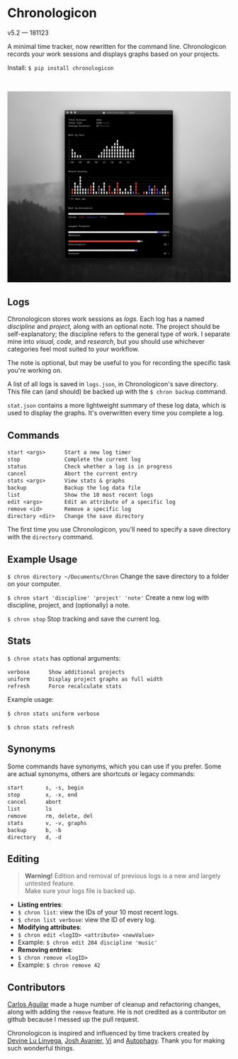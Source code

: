 # Chronologicon
v5.2 — 181123

A minimal time tracker, now rewritten for the command line. Chronologicon records your work sessions and displays graphs based on your projects.

Install:
`$ pip install chronologicon`

&nbsp;


![Example screenshot](screenshot.png)


## Logs
Chronologicon stores work sessions as *logs.* Each log has a named *discipline* and *project,* along with an optional note. The project should be self-explanatory; the discipline refers to the general type of work. I separate mine into *visual, code,* and *research*, but you should use whichever categories feel most suited to your workflow.

The note is optional, but may be useful to you for recording the specific task you're working on.

A list of all logs is saved in `logs.json`, in Chronologicon's save directory. This file can (and should) be backed up with the `$ chron backup` command.

`stat.json` contains a more lightweight summary of these log data, which is used to display the graphs. It's overwritten every time you complete a log.


## Commands

```
start <args>      Start a new log timer
stop              Complete the current log
status            Check whether a log is in progress
cancel            Abort the current entry
stats <args>      View stats & graphs
backup            Backup the log data file
list              Show the 10 most recent logs
edit <args>       Edit an attribute of a specific log
remove <id>       Remove a specific log
directory <dir>   Change the save directory
```

The first time you use Chronologicon, you'll need to specify a save directory with the `directory` command.


## Example Usage

`$ chron directory ~/Documents/Chron` Change the save directory to a folder on your computer.

`$ chron start 'discipline' 'project' 'note'`
Create a new log with discipline, project, and (optionally) a note.

`$ chron stop`
Stop tracking and save the current log.



## Stats

`$ chron stats` has optional arguments:

```
verbose      Show additional projects
uniform      Display project graphs as full width
refresh      Force recalculate stats
```

Example usage:

`$ chron stats uniform verbose`

`$ chron stats refresh`


## Synonyms

Some commands have synonyms, which you can use if you prefer. Some are actual synonyms, others are shortcuts or legacy commands:

```
start       s, -s, begin
stop        x, -x, end
cancel      abort
list        ls
remove      rm, delete, del
stats       v, -v, graphs
backup      b, -b
directory   d, -d
```


## Editing

> __Warning!__
> Edition and removal of previous logs is a new and largely untested feature.  
> Make sure your logs file is backed up.

- __Listing entries__:
- `$ chron list`: view the IDs of your 10 most recent logs.
- `$ chron list verbose`: view the ID of every log.
- __Modifying attributes__:
- `$ chron edit <logID> <attribute> <newValue>`
- Example: `$ chron edit 204 discipline 'music'`
- __Removing entries__:
- `$ chron remove <logID>`
- Example: `$ chron remove 42`


## Contributors

[Carlos Aguilar](https://github.com/Neko250) made a huge number of cleanup and refactoring changes, along with adding the `remove` feature. He is not credited as a contributor on github because I messed up the pull request.

Chronologicon is inspired and influenced by time trackers created by [Devine Lu Linvega](https://wiki.xxiivv.com/#tracker), [Josh Avanier](https://joshavanier.github.io/#log), [Vi](https://log.v-os.ca/Home) and [Autophagy](https://github.com/autophagy/faereld). Thank you for making such wonderful things.